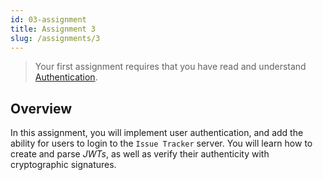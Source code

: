 ```yaml
---
id: 03-assignment
title: Assignment 3
slug: /assignments/3
---
```


> Your first assignment requires that you have read and understand
> [Authentication](./03-lesson.md).

## Overview

In this assignment, you will implement user authentication, and
add the ability for users to login to the `Issue Tracker` server.
You will learn how to create and parse *JWTs*, as well as verify
their authenticity with cryptographic signatures.
